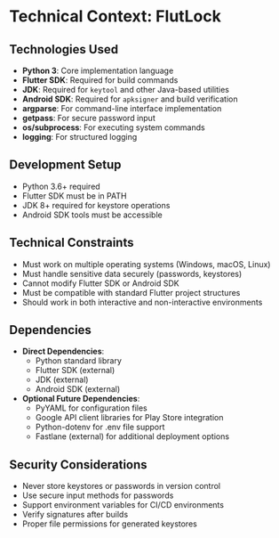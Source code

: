 # Technical Context: FlutLock

## Technologies Used

- **Python 3**: Core implementation language
- **Flutter SDK**: Required for build commands
- **JDK**: Required for `keytool` and other Java-based utilities
- **Android SDK**: Required for `apksigner` and build verification
- **argparse**: For command-line interface implementation
- **getpass**: For secure password input
- **os/subprocess**: For executing system commands
- **logging**: For structured logging

## Development Setup

- Python 3.6+ required
- Flutter SDK must be in PATH
- JDK 8+ required for keystore operations
- Android SDK tools must be accessible

## Technical Constraints

- Must work on multiple operating systems (Windows, macOS, Linux)
- Must handle sensitive data securely (passwords, keystores)
- Cannot modify Flutter SDK or Android SDK
- Must be compatible with standard Flutter project structures
- Should work in both interactive and non-interactive environments

## Dependencies

- **Direct Dependencies**:
  - Python standard library
  - Flutter SDK (external)
  - JDK (external)
  - Android SDK (external)
- **Optional Future Dependencies**:
  - PyYAML for configuration files
  - Google API client libraries for Play Store integration
  - Python-dotenv for .env file support
  - Fastlane (external) for additional deployment options

## Security Considerations

- Never store keystores or passwords in version control
- Use secure input methods for passwords
- Support environment variables for CI/CD environments
- Verify signatures after builds
- Proper file permissions for generated keystores
